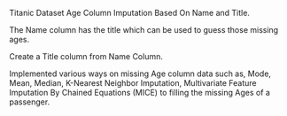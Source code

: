 Titanic Dataset Age Column Imputation Based On Name and Title.

The Name column has the title which can be used to guess those missing ages. 

Create a Title column from Name Column.

Implemented various ways on missing Age column data such as, Mode, Mean, Median, K-Nearest Neighbor Imputation, Multivariate Feature Imputation By Chained Equations (MICE) to filling the missing Ages of a passenger.
 
